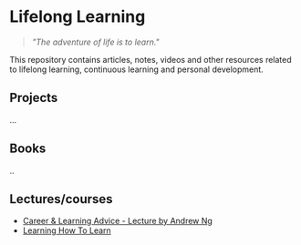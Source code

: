 # Lifelong Learning
> _"The adventure of life is to learn."_

This repository contains articles, notes, videos and other resources related to lifelong learning, continuous learning and personal development.

## Projects
...

## Books
..

## Lectures/courses
* [Career & Learning Advice - Lecture by Andrew Ng](https://github.com/lucavh/lifelong-learning/blob/main/Ng%20Andrew%20-%20Lecture%20Career%20&%20Learning%20Advice.md)
* [Learning How To Learn](https://www.coursera.org/learn/learning-how-to-learn)
